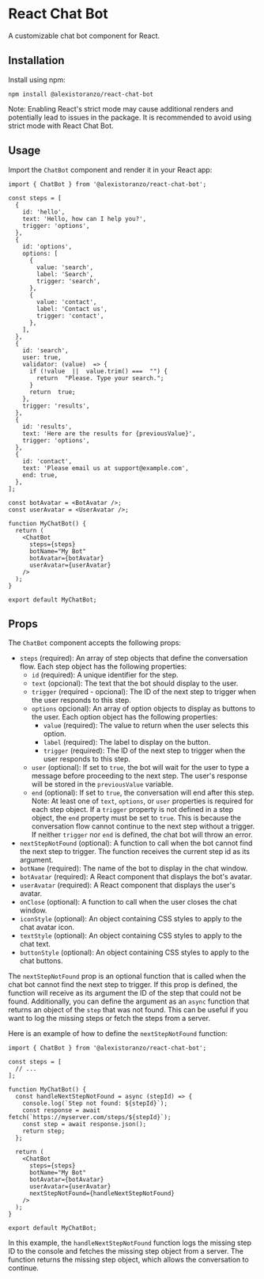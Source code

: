 # React Chat Bot

A customizable chat bot component for React.

## Installation

Install using npm:

`npm install @alexistoranzo/react-chat-bot`

Note: Enabling React's strict mode may cause additional renders and potentially lead to issues in the package. It is recommended to avoid using strict mode with React Chat Bot.

## Usage

Import the `ChatBot` component and render it in your React app:

```
import { ChatBot } from '@alexistoranzo/react-chat-bot';

const steps = [
  {
    id: 'hello',
    text: 'Hello, how can I help you?',
    trigger: 'options',
  },
  {
    id: 'options',
    options: [
      {
        value: 'search',
        label: 'Search',
        trigger: 'search',
      },
      {
        value: 'contact',
        label: 'Contact us',
        trigger: 'contact',
      },
    ],
  },
  {
    id: 'search',
    user: true,
    validator: (value)  => {
      if (!value  ||  value.trim() ===  "") {
        return  "Please. Type your search.";
      }
      return  true;
    },
    trigger: 'results',
  },
  {
    id: 'results',
    text: 'Here are the results for {previousValue}',
    trigger: 'options',
  },
  {
    id: 'contact',
    text: 'Please email us at support@example.com',
    end: true,
  },
];

const botAvatar = <BotAvatar />;
const userAvatar = <UserAvatar />;

function MyChatBot() {
  return (
    <ChatBot
      steps={steps}
      botName="My Bot"
      botAvatar={botAvatar}
      userAvatar={userAvatar}
    />
  );
}

export default MyChatBot;
```

## Props

The `ChatBot` component accepts the following props:

-   `steps` (required): An array of step objects that define the conversation flow. Each step object has the following properties:
    -   `id` (required): A unique identifier for the step.
    -   `text` (opcional): The text that the bot should display to the user.
    -   `trigger` (required - opcional): The ID of the next step to trigger when the user responds to this step.
    -   `options` opcional): An array of option objects to display as buttons to the user. Each option object has the following properties:
        -   `value` (required): The value to return when the user selects this option.
        -   `label` (required): The label to display on the button.
        -   `trigger` (required): The ID of the next step to trigger when the user responds to this step.
    -   `user` (optional): If set to `true`, the bot will wait for the user to type a message before proceeding to the next step. The user's response will be stored in the `previousValue` variable.
    -   `end` (optional): If set to `true`, the conversation will end after this step.
Note: At least one of `text`, `options`, or `user` properties is required for each step object. If a `trigger` property is not defined in a step object, the `end` property must be set to `true`. This is because the conversation flow cannot continue to the next step without a trigger. If neither `trigger` nor `end` is defined, the chat bot will throw an error.
-   `nextStepNotFound` (optional): A function to call when the bot cannot find the next step to trigger. The function receives the current step id as its argument. 
-   `botName` (required): The name of the bot to display in the chat window.
-   `botAvatar` (required): A React component that displays the bot's avatar.
-   `userAvatar` (required): A React component that displays the user's avatar.
-   `onClose` (optional): A function to call when the user closes the chat window.
-   `iconStyle` (optional): An object containing CSS styles to apply to the chat avatar icon.
-   `textStyle` (optional): An object containing CSS styles to apply to the chat text.
-   `buttonStyle` (optional): An object containing CSS styles to apply to the chat buttons.

The `nextStepNotFound` prop is an optional function that is called when the chat bot cannot find the next step to trigger. If this prop is defined, the function will receive as its argument the ID of the step that could not be found. Additionally, you can define the argument as an `async` function that returns an object of the `step` that was not found. This can be useful if you want to log the missing steps or fetch the steps from a server.

Here is an example of how to define the `nextStepNotFound` function:

```
import { ChatBot } from '@alexistoranzo/react-chat-bot';

const steps = [
  // ...
];

function MyChatBot() {
  const handleNextStepNotFound = async (stepId) => {
    console.log(`Step not found: ${stepId}`);
    const response = await fetch(`https://myserver.com/steps/${stepId}`);
    const step = await response.json();
    return step;
  };

  return (
    <ChatBot
      steps={steps}
      botName="My Bot"
      botAvatar={botAvatar}
      userAvatar={userAvatar}
      nextStepNotFound={handleNextStepNotFound}
    />
  );
}

export default MyChatBot;
``` 

In this example, the `handleNextStepNotFound` function logs the missing step ID to the console and fetches the missing step object from a server. The function returns the missing step object, which allows the conversation to continue.
